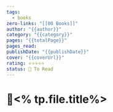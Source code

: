 ```yaml
---
tags:
  - books
zero-links: "[[00 Books]]"
author: "{{author}}"
category: "{{category}}"
pages: "{{totalPage}}"
pages_read: 
publishDate: "{{publishDate}}"
cover: "{{coverUrl}}"
rating: ⭐⭐⭐⭐⭐
status: 🔷 To Read
---
```

# 📔<% tp.file.title%>
